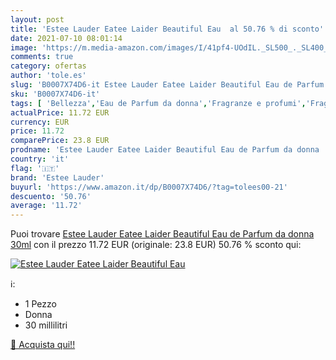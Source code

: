 ```yaml
---
layout: post
title: 'Estee Lauder Eatee Laider Beautiful Eau  al 50.76 % di sconto'
date: 2021-07-10 08:01:14
image: 'https://m.media-amazon.com/images/I/41pf4-UOdIL._SL500_._SL400_.jpg'
comments: true
category: ofertas
author: 'tole.es'
slug: 'B0007X74D6-it Estee Lauder Eatee Laider Beautiful Eau de Parfum da donna...'
sku: 'B0007X74D6-it'
tags: [ 'Bellezza','Eau de Parfum da donna','Fragranze e profumi','Fragranze e profumi da donna','estee lauder', ]
actualPrice: 11.72 EUR
currency: EUR
price: 11.72
comparePrice: 23.8 EUR
prodname: 'Estee Lauder Eatee Laider Beautiful Eau de Parfum da donna  30ml'
country: 'it'
flag: '🇮🇹'
brand: 'Estee Lauder'
buyurl: 'https://www.amazon.it/dp/B0007X74D6/?tag=tolees00-21'
descuento: '50.76'
average: '11.72'
---
```


Puoi trovare [Estee Lauder Eatee Laider Beautiful Eau de Parfum da donna  30ml](https://www.amazon.it/dp/B0007X74D6/?tag=tolees00-21) con il prezzo 11.72 EUR (originale: 23.8 EUR) 50.76 % sconto qui:

[![Estee Lauder Eatee Laider Beautiful Eau ](https://m.media-amazon.com/images/I/41pf4-UOdIL._SL500_._SL400_.jpg)](https://www.amazon.it/dp/B0007X74D6/?tag=tolees00-21)

ℹ️:

- 1 Pezzo
- Donna
- 30 millilitri

[🛒 Acquista qui!!](https://www.amazon.it/dp/B0007X74D6/?tag=tolees00-21)
